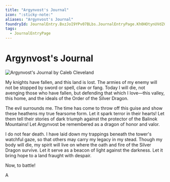 ```yaml
---
title: "Argynvost's Journal"
icon: ":sticky-note:"
aliases: "Argynvost's Journal"
foundryId: JournalEntry.BxzJoI9YPv07BLbs.JournalEntryPage.Kh0HOtynUVdZCqkT
tags:
  - JournalEntryPage
---
```


# Argynvost's Journal
![Argynvost's Journal by Caleb Cleveland](https://publish-01.obsidian.md/access/7db64b11c71d88572ddc6cd06b888976/images/Argynvost_Journal_RRL.jpg)

My knights have fallen, and this land is lost. The armies of my enemy will not be stopped by sword or spell, claw or fang. Today I will die, not avenging those who have fallen, but defending that which I love—this valley, this home, and the ideals of the Order of the Silver Dragon.

The evil surrounds me. The time has come to throw off this guise and show these heathens my true fearsome form. Let it spark terror in their hearts! Let them tell their stories of dark triumph against the protector of the Balinok Mountains! Let Argynvost be remembered as a dragon of honor and valor.

I do not fear death. I have laid down my trappings beneath the tower's watchful gaze, so that others may carry my legacy in my stead. Though my body will die, my spirit will live on where the oath and fire of the Silver Dragon survive. Let it serve as a beacon of light against the darkness. Let it bring hope to a land fraught with despair.

Now, to battle!

A